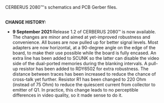 CERBERUS 2080™'s schematics and PCB Gerber files.
<p><br>
<b>CHANGE HISTORY:</b>
<ul>
  <li><b>9 September 2021:</b>Release 1.2 of CERBERUS 2080™ is now available. The changes are minor and aimed at yet-improved robustness and convenience. All buses are now pulled up for better signal levels. Most adapters are now horizontal, at a 90-degree angle on the edge of the board, to make their use possible while the board is fully encased. An extra line has been added to SCUNK so the latter can disable the video side of the dual-ported memories during the blanking intervals. A pull-up resistor has been added to RDY6502 for extra robustness. The distance between traces has been increased to reduce the chance of cross-talk yet further. Resistor R1 has been changed to 220 Ohm (instead of 75 Ohm) to reduce the quiescent current from collector to emitter of Q1. In practice, this change leads to no perceptible differences in video quality, so it made sense to do it.</li>
</ul>
